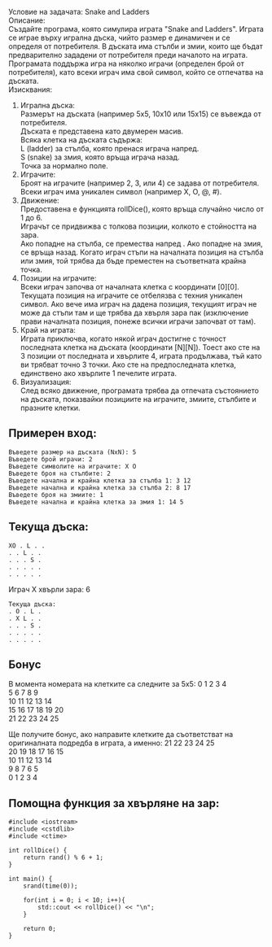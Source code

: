 Условие на задачата: Snake and Ladders  		
Описание:  
Създайте програма, която симулира играта "Snake and Ladders". Играта се играе върху игрална дъска, чийто размер е динамичен и се определя от потребителя. В дъската има стълби и змии, които ще бъдат предварително зададени от потребителя преди началото на играта. Програмата поддържа игра на няколко играчи (определен брой от потребителя), като всеки играч има свой символ, който се отпечатва на дъската.  		
Изисквания:  
1. Игрална дъска:  	
	Размерът на дъската (например 5x5, 10x10 или 15x15) се въвежда от потребителя.  
	Дъската е представена като двумерен масив.  
	Всяка клетка на дъската съдържа:  
	L (ladder) за стълба, която пренася играча напред.  
	S (snake) за змия, която връща играча назад.  
	Точка за нормално поле.  
2. Играчите:  
	Броят на играчите (например 2, 3, или 4) се задава от потребителя.  
	Всеки играч има уникален символ (например X, O, @, #).  
3. Движение:  
	Предоставена е функцията rollDice(), която връща случайно число от 1 до 6.  
	Играчът се придвижва с толкова позиции, колкото е стойността на зара.  
	Ако попадне на стълба, се премества напред . Ако попадне на змия, се връща назад. Когато играч стъпи на началната позиция на стълба или змия, той трябва да бъде преместен на съответната крайна точка.  
4. Позиции на играчите:  
	Всеки играч започва от началната клетка с координати [0][0].  
	Текущата позиция на играчите се отбелязва с техния уникален символ. Ако вече има играч на дадена позиция, текущият играч не може да стъпи там и ще трябва да хвърля зара пак (изключение прави началната позиция, понеже всички играчи започват от там).  
5. Край на играта:  
	Играта приключва, когато някой играч достигне с точност последната клетка на дъската (координати [N][N]). Тоест ако сте на 3 позиции от последната и хвърлите 4, играта продължава, тъй като ви трябват точно 3 точки. Ако сте на предпоследната клетка, единствено ако хвърлите 1 печелите играта.  
6. Визуализация:  
	След всяко движение, програмата трябва да отпечата състоянието на дъската, показвайки позициите на играчите, змиите, стълбите и празните клетки.  


## Примерен вход:

```
Въведете размер на дъската (NxN): 5  
Въведете брой играчи: 2 
Въведете символите на играчите: X O  
Въведете броя на стълбите: 2  
Въведете начална и крайна клетка за стълба 1: 3 12  
Въведете начална и крайна клетка за стълба 2: 8 17  
Въведете броя на змиите: 1  
Въведете начална и крайна клетка за змия 1: 14 5  
```

## Текуща дъска:  

```
ХО . L . .  
. . L . .  
. . . S .  
. . . . .  
. . . . .  
```

Играч X хвърли зара: 6    

```
Текуща дъска:  
. О . L .  
. Х L . .  
. . . S .  
. . . . .  
. . . . .  
```

## Бонус

В момента номерата на клетките са следните за 5х5:
0 1 2 3 4  
5 6 7 8 9  
10 11 12 13 14  
15 16 17 18 19 20  
21 22 23 24 25  

Ще получите бонус, ако направите клетките да съответстват на оригиналната подредба в играта, а именно:
21 22 23 24 25  
20 19 18 17 16 15  
10 11 12 13 14  
9 8 7 6 5  
0 1 2 3 4  


## Помощна функция за хвърляне на зар:

```
#include <iostream>
#include <cstdlib>
#include <ctime>

int rollDice() {
    return rand() % 6 + 1;
}

int main() {
    srand(time(0));

    for(int i = 0; i < 10; i++){
        std::cout << rollDice() << "\n";
    }

    return 0;
}
```
